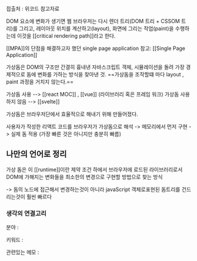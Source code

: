 접출처 : 위코드 참고자료

DOM 요소에 변화가 생기면 웹 브라우저는 다시 렌더 트리(DOM 트리 + CSSOM 트리)를 그리고, 레이아웃 위치를 계산하고(layout), 화면에 그리는 작업(paint)을 수행하는데 이것을 [[critical rendering path]]라고 한다.

[[MPA]]의 단점을 해결하고자 했던 single page application
참고: [[Single Page Application]]

가상돔은 DOM의 구조만 간결히 흉내낸 자바스크립트 객체, 시뮬레이션을 돌려 가장 경제적으로 돔에 변화를 가하는 방식을 찾아낸 것. ==가상돔을 조작할떄 마다 layout , paint 과정을 거치지 않는다.==

가상돔 사용 --> [[react MOC]] , [[vue]] (라이브러리 혹은 프레임 워크)
가상돔 사용하지 않음 --> [[svelte]]

가상돔은 브라우저단에서 효율적으로 해내기 위해 만들어졌다.

사용자가 작성한 리액트 코드를 브라우저가 가상돔으로 해석 -> 메모리에서 먼저 구현 -> 실제 돔 적용 (가장 빠른 것은 아니지만 충분히 빠름)

## 나만의 언어로 정리

가상 돔은 이 [[runtime]]이란 제약 조건 하에서 브라우저에 로드된 라이브러리로서 DOM에 가해지는 변화들을 최소한의 변경으로 구현할 방법으로 찾는 방식

-> 돔의 노드에 접근해서 변경하는것이 아니라 javaScript 객체로표현된 돔트리를 건드리는것이 훨씬 빠르다

### 생각의 연결고리

분야 :

키워드 :

관련있는 메모 :
